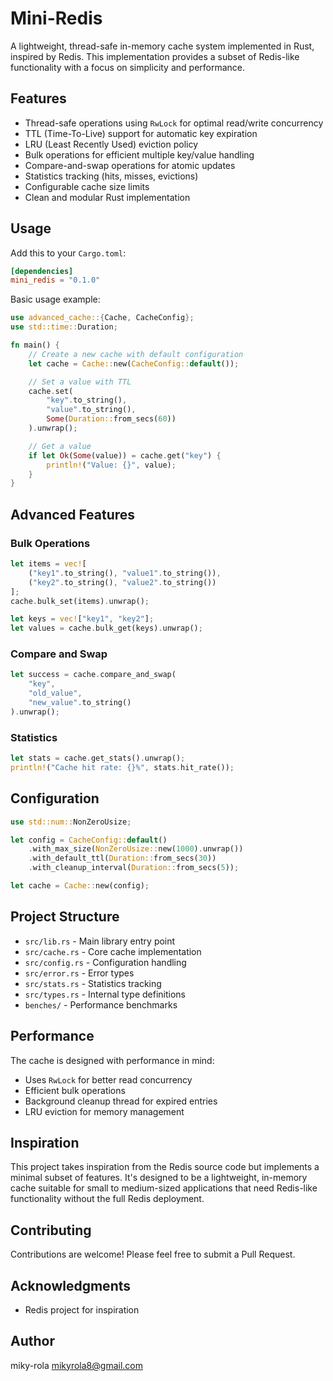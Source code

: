 # Mini-Redis

A lightweight, thread-safe in-memory cache system implemented in Rust, inspired by Redis. This implementation provides a subset of Redis-like functionality with a focus on simplicity and performance.

## Features

- Thread-safe operations using `RwLock` for optimal read/write concurrency
- TTL (Time-To-Live) support for automatic key expiration
- LRU (Least Recently Used) eviction policy
- Bulk operations for efficient multiple key/value handling
- Compare-and-swap operations for atomic updates
- Statistics tracking (hits, misses, evictions)
- Configurable cache size limits
- Clean and modular Rust implementation

## Usage

Add this to your `Cargo.toml`:

```toml
[dependencies]
mini_redis = "0.1.0"
```

Basic usage example:

```rust
use advanced_cache::{Cache, CacheConfig};
use std::time::Duration;

fn main() {
    // Create a new cache with default configuration
    let cache = Cache::new(CacheConfig::default());

    // Set a value with TTL
    cache.set(
        "key".to_string(),
        "value".to_string(),
        Some(Duration::from_secs(60))
    ).unwrap();

    // Get a value
    if let Ok(Some(value)) = cache.get("key") {
        println!("Value: {}", value);
    }
}
```

## Advanced Features

### Bulk Operations

```rust
let items = vec![
    ("key1".to_string(), "value1".to_string()),
    ("key2".to_string(), "value2".to_string())
];
cache.bulk_set(items).unwrap();

let keys = vec!["key1", "key2"];
let values = cache.bulk_get(keys).unwrap();
```

### Compare and Swap

```rust
let success = cache.compare_and_swap(
    "key",
    "old_value",
    "new_value".to_string()
).unwrap();
```

### Statistics

```rust
let stats = cache.get_stats().unwrap();
println!("Cache hit rate: {}%", stats.hit_rate());
```

## Configuration

```rust
use std::num::NonZeroUsize;

let config = CacheConfig::default()
    .with_max_size(NonZeroUsize::new(1000).unwrap())
    .with_default_ttl(Duration::from_secs(30))
    .with_cleanup_interval(Duration::from_secs(5));

let cache = Cache::new(config);
```

## Project Structure

- `src/lib.rs` - Main library entry point
- `src/cache.rs` - Core cache implementation
- `src/config.rs` - Configuration handling
- `src/error.rs` - Error types
- `src/stats.rs` - Statistics tracking
- `src/types.rs` - Internal type definitions
- `benches/` - Performance benchmarks

## Performance

The cache is designed with performance in mind:
- Uses `RwLock` for better read concurrency
- Efficient bulk operations
- Background cleanup thread for expired entries
- LRU eviction for memory management

## Inspiration

This project takes inspiration from the Redis source code but implements a minimal subset of features. It's designed to be a lightweight, in-memory cache suitable for small to medium-sized applications that need Redis-like functionality without the full Redis deployment.


## Contributing

Contributions are welcome! Please feel free to submit a Pull Request.


## Acknowledgments

- Redis project for inspiration

## Author

miky-rola  mikyrola8@gmail.com